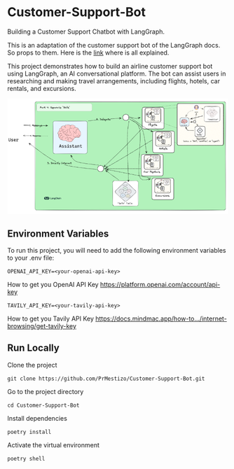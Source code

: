 # Customer-Support-Bot
Building a Customer Support Chatbot with LangGraph.

This is an adaptation of the customer support bot of the LangGraph docs. So props to them. Here is the [link](https://langchain-ai.github.io/langgraph/tutorials/customer-support/customer-support) where is all explained.

This project demonstrates how to build an airline customer support bot using LangGraph, an AI conversational platform. The bot can assist users in researching and making travel arrangements, including flights, hotels, car rentals, and excursions.

![Descripción de la imagen](assets/Specialized-Workflows.png)

## Environment Variables
To run this project, you will need to add the following environment variables to your .env file:
```
OPENAI_API_KEY=<your-openai-api-key>
```
How to get you OpenAI API Key https://platform.openai.com/account/api-key
```
TAVILY_API_KEY=<your-tavily-api-key>
```
How to get you Tavily API Key https://docs.mindmac.app/how-to.../internet-browsing/get-tavily-key

## Run Locally
Clone the project
```
git clone https://github.com/PrMestizo/Customer-Support-Bot.git
```

Go to the project directory
```
cd Customer-Support-Bot
```

Install dependencies
```
poetry install
```

Activate the virtual environment
```
poetry shell
```
